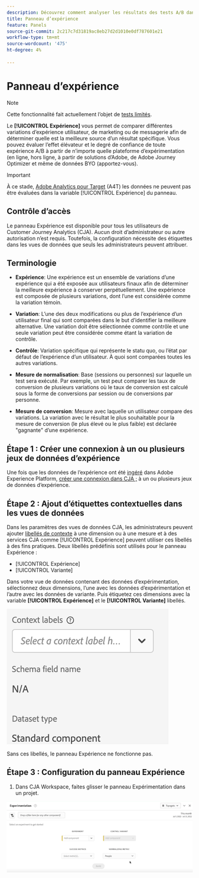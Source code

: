 ```yaml
---
description: Découvrez comment analyser les résultats des tests A/B dans le panneau d’expérimentation CJA.
title: Panneau d’expérience
feature: Panels
source-git-commit: 2c217c7d31819ac8eb27d2d1010e0df787601e21
workflow-type: tm+mt
source-wordcount: '475'
ht-degree: 4%

---
```



# Panneau d’expérience

>[!NOTE]
>
>Cette fonctionnalité fait actuellement l’objet de [tests limités](/help/release-notes/releases.md).

Le **[!UICONTROL Expérience]** vous permet de comparer différentes variations d’expérience utilisateur, de marketing ou de messagerie afin de déterminer quelle est la meilleure source d’un résultat spécifique. Vous pouvez évaluer l’effet élévateur et le degré de confiance de toute expérience A/B à partir de n’importe quelle plateforme d’expérimentation (en ligne, hors ligne, à partir de solutions d’Adobe, de Adobe Journey Optimizer et même de données BYO (apportez-vous).

>[!IMPORTANT]
>
>À ce stade, [Adobe Analytics pour Target](https://experienceleague.adobe.com/docs/target/using/integrate/a4t/a4t.html?lang=fr) (A4T) les données ne peuvent pas être évaluées dans la variable [!UICONTROL Expérience] du panneau.

## Contrôle d’accès

Le panneau Expérience est disponible pour tous les utilisateurs de Customer Journey Analytics (CJA). Aucun droit d’administrateur ou autre autorisation n’est requis. Toutefois, la configuration nécessite des étiquettes dans les vues de données que seuls les administrateurs peuvent attribuer.

## Terminologie

* **Expérience**: Une expérience est un ensemble de variations d’une expérience qui a été exposée aux utilisateurs finaux afin de déterminer la meilleure expérience à conserver perpétuellement. Une expérience est composée de plusieurs variations, dont l’une est considérée comme la variation témoin.

* **Variation**: L’une des deux modifications ou plus de l’expérience d’un utilisateur final qui sont comparées dans le but d’identifier la meilleure alternative. Une variation doit être sélectionnée comme contrôle et une seule variation peut être considérée comme étant la variation de contrôle.

* **Contrôle**: Variation spécifique qui représente le statu quo, ou l’état par défaut de l’expérience d’un utilisateur. À quoi sont comparées toutes les autres variations.

* **Mesure de normalisation**: Base (sessions ou personnes) sur laquelle un test sera exécuté. Par exemple, un test peut comparer les taux de conversion de plusieurs variations où le taux de conversion est calculé sous la forme de conversions par session ou de conversions par personne.

* **Mesure de conversion**: Mesure avec laquelle un utilisateur compare des variations. La variation avec le résultat le plus souhaitable pour la mesure de conversion (le plus élevé ou le plus faible) est déclarée &quot;gagnante&quot; d’une expérience.

## Étape 1 : Créer une connexion à un ou plusieurs jeux de données d’expérience

Une fois que les données de l’expérience ont été [ingéré](https://experienceleague.adobe.com/docs/experience-platform/ingestion/home.html?lang=en) dans Adobe Experience Platform, [créer une connexion dans CJA ;](/help/connections/create-connection.md) à un ou plusieurs jeux de données d’expérience.

## Étape 2 : Ajout d’étiquettes contextuelles dans les vues de données

Dans les paramètres des vues de données CJA, les administrateurs peuvent ajouter [libellés de contexte](/help/data-views/component-settings/overview.md) à une dimension ou à une mesure et à des services CJA comme [!UICONTROL Expérience] peuvent utiliser ces libellés à des fins pratiques. Deux libellés prédéfinis sont utilisés pour le panneau Expérience :

* [!UICONTROL Expérience]
* [!UICONTROL Variante]

Dans votre vue de données contenant des données d’expérimentation, sélectionnez deux dimensions, l’une avec les données d’expérimentation et l’autre avec les données de variante. Puis étiquetez ces dimensions avec la variable **[!UICONTROL Expérience]** et le **[!UICONTROL Variante]** libellés.

![libellé du contexte](assets/context-label.png)

Sans ces libellés, le panneau Expérience ne fonctionne pas.

## Étape 3 : Configuration du panneau Expérience

1. Dans CJA Workspace, faites glisser le panneau Expérimentation dans un projet.

![test panel](assets/experiment.png)




